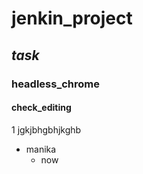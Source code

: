 # jenkin_project
## _task_
### headless_chrome
#### check_editing
1 jgkjbhgbhjkghb
* manika
  * now

